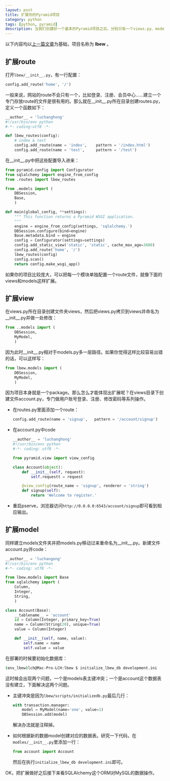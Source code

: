 ```yaml
---
layout: post
title: 扩展你的Pyramid项目
category: python
tags: [python, pyramid]
description: 当我们创建好一个基本的Pyramid项目之后，分别只有一个views.py、models.py，而且route关系定义在__init__.py里面，当项目逻辑关系很复杂的时候，这几个文件是很难维护的，而且不利于团队协同开发，下面就看看如何扩展Pyramid项目。
---
```


以下内容均以[上一篇文章][1]为基础，项目名称为 **lbew** 。

[1]: http://luchanghong.com/python/2013/05/10/use-mysql-and-sqlalchemy-url-dispatch-in-pyramid-project.html "使用MySQL和SQLAlchemy+URL Dispatch构建Pyramid应用"

## 扩展route

打开`lbew/__init__.py`，有一行配置：

```python
config.add_route('home', '/')
```

一般来说，网站的route不会只有一个，比如登录、注册、会员中心……建立一个专门存放route的文件是很有用的。那么就在__init__.py所在目录创建routes.py，定义一个函数如下：

```python
__author__ = 'luchanghong'
#!/usr/bin/env python
#-*- coding:utf8 -*-

def lbew_routes(config):
    # index & test
    config.add_route(name = 'index',    pattern = '/index.html')
    config.add_route(name = 'test',     pattern = '/test')
```

在__init__.py中把这些配置导入进来：

```python
from pyramid.config import Configurator
from sqlalchemy import engine_from_config
from .routes import lbew_routes

from .models import (
    DBSession,
    Base,
    )

def main(global_config, **settings):
    """ This function returns a Pyramid WSGI application.
    """
    engine = engine_from_config(settings, 'sqlalchemy.')
    DBSession.configure(bind=engine)
    Base.metadata.bind = engine
    config = Configurator(settings=settings)
    config.add_static_view('static', 'static', cache_max_age=3600)
    config.add_route('home', '/')
    lbew_routes(config)
    config.scan()
    return config.make_wsgi_app()
```

如果你的项目比较庞大，可以把每一个模块单独配置一个route文件，就像下面的views和models这样扩展。

## 扩展view

在views.py所在目录创建文件夹views，然后把views.py拷贝到views并命名为__init__.py并做一处修改：

```python
from ..models import (
    DBSession,
    MyModel,
    )
```

因为此时__init__.py相对于models.py多一层路径。如果你觉得这样比较容易出错的话，可以这样写：

```python
from lbew.models import (
    DBSession,
    MyModel,
    )
```

因为项目本身就是一个package。那么怎么才能体现出扩展呢？在views目录下创建文件account.py，专门做用户账号登录、注册、修改密码等系列操作。

- 在routes.py里面添加一个route：

    ```python
    config.add_route(name = 'signup',   pattern = '/account/signup')
    ```

- 在account.py中code

    ```python
    __author__ = 'luchanghong'
    #!/usr/bin/env python
    #-*- coding: utf8 -*-

    from pyramid.view import view_config

    class Account(object):
        def __init__(self, request):
            self.requestt = request

        @view_config(route_name = 'signup', renderer = 'string')
        def signup(self):
            return 'Welcome to register.'
    ```

- 重启pserve，浏览器访问`http://0.0.0.0:6543/account/signup`即可看到相应输出。

## 扩展model

同样建立models文件夹并把models.py移动过来重命名为__init__.py。新建文件account.py并code：

```python
__author__ = 'luchangong'
#!/usr/bin/env python
#-*- coding: utf8 -*-

from lbew.models import Base
from sqlalchemy import (
    Column,
    Integer,
    String,
    )

class Account(Base):
    __tablename__ = 'account'
    id = Column(Integer, primary_key=True)
    name = Column(String(20), unique=True)
    value = Column(Integer)

    def __init__(self, name, value):
        self.name = name
        self.value = value
```

在部署的时候要初始化数据库：

```bash
(env_lbew)lch@Mac-Pro-LCH:lbew $ initialize_lbew_db development.ini
```

这时候会出现两个问题，一个是models表主键冲突；一个是account这个数据表没有建立，下面解决这两个问题。

- 主键冲突是因为`lbew/scripts/initializedb.py`最后几行：

    ```python
    with transaction.manager:
        model = MyModel(name='one', value=1)
        DBSession.add(model)
    ```

    解决办法就是注释掉。

- 如何根据新的数据model创建对应的数据表。研究一下代码，在`modles/__init__.py`里添加一行：

    ```python
    from account import Account
    ```

    然后在执行`initialize_lbew_db development.ini`即可。

OK，把扩展做好之后接下来看SQLAlchemy这个ORM对MySQL的数据操作。
